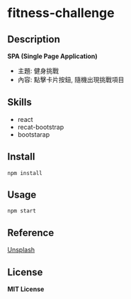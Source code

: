 # fitness-challenge

## Description

**SPA (Single Page Application)** <br/>
- 主題: 健身挑戰 <br/>
- 內容: 點擊卡片按鈕, 隨機出現挑戰項目 <br/>

## Skills

- react
- recat-bootstrap
- bootstarap

## Install

`npm install`

## Usage

`npm start`

## Reference

[Unsplash](https://unsplash.com/)

## License

**MIT License**